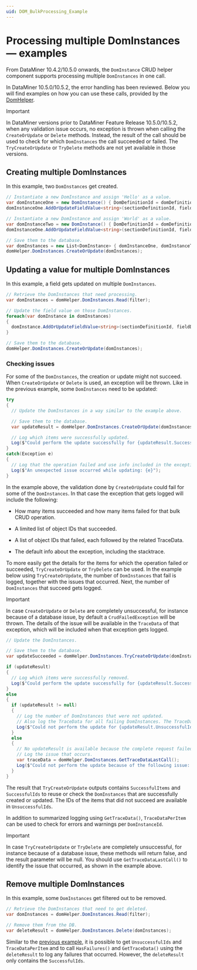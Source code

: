```yaml
---
uid: DOM_BulkProcessing_Example
---
```


# Processing multiple DomInstances — examples

From DataMiner 10.4.2/10.5.0 onwards<!-- RN 37891 -->, the `DomInstance` CRUD helper component supports processing multiple `DomInstances` in one call.

In DataMiner 10.5.0/10.5.2<!-- RN 41546 -->, the error handling has been reviewed. Below you will find examples on how you can use these calls, provided by the [DomHelper](xref:DomHelper_class#multiple-instances).

> [!IMPORTANT]
> In DataMiner versions prior to DataMiner Feature Release 10.5.0/10.5.2<!-- RN 41546 -->, when any validation issue occurs, no exception is thrown when calling the `CreateOrUpdate` or `Delete` methods. Instead, the result of the call should be used to check for which `DomInstances` the call succeeded or failed. The `TryCreateOrUpdate` or `TryDelete` methods are not yet available in those versions.

## Creating multiple DomInstances

In this example, two `DomInstances` get created.

```csharp
// Instantiate a new DomInstance and assign 'Hello' as a value.
var domInstanceOne = new DomInstance() { DomDefinitionId = domDefinitionId };
domInstanceOne.AddOrUpdateFieldValue<string>(sectionDefinitionId, fieldDescriptorId, "Hello");

// Instantiate a new DomInstance and assign 'World' as a value.
var domInstanceTwo = new DomInstance() { DomDefinitionId = domDefinitionId };
domInstanceOne.AddOrUpdateFieldValue<string>(sectionDefinitionId, fieldDescriptorId, "World");

// Save them to the database.
var domInstances = new List<DomInstance> { domInstanceOne, domInstanceTwo };
domHelper.DomInstances.CreateOrUpdate(domInstances);
```

## Updating a value for multiple DomInstances

In this example, a field gets updated on multiple `DomInstances`.

```csharp
// Retrieve the DomInstances that need processing.
var domInstances = domHelper.DomInstances.Read(filter);

// Update the field value on those DomInstances.
foreach(var domInstance in domInstances)
{
  domInstance.AddOrUpdateFieldValue<string>(sectionDefinitionId, fieldDescriptorId, newValue);
}

// Save them to the database.
domHelper.DomInstances.CreateOrUpdate(domInstances);
```

### Checking issues

For some of the `DomInstances`, the creation or update might not succeed. When `CreateOrUpdate` or `Delete` is used, an exception will be thrown. Like in the previous example, some `DomInstances` need to be updated:

```csharp
try
{
  // Update the DomInstances in a way similar to the example above.

  // Save them to the database.
  var updateResult = domHelper.DomInstances.CreateOrUpdate(domInstances);

  // Log which items were successfully updated.
  Log($"Could perform the update successfully for {updateResult.SuccessfulItems.Count} items");
}
catch(Exception e)
{
  // Log that the operation failed and use info included in the exception for a generic message of what failed.
  Log($"An unexpected issue occurred while updating: {e}");
}
```

In the example above, the validation done by `CreateOrUpdate` could fail for some of the `DomInstances`. In that case the exception that gets logged will include the following:

- How many items succeeded and how many items failed for that bulk CRUD operation.

- A limited list of object IDs that succeeded.

- A list of object IDs that failed, each followed by the related TraceData.

- The default info about the exception, including the stacktrace.

To more easily get the details for the items for which the operation failed or succeeded, `TryCreateOrUpdate` or `TryDelete` can be used. In the example below using `TryCreateOrUpdate`, the number of `DomInstances` that fail is logged, together with the issues that occurred. Next, the number of `DomInstances` that succeed gets logged.

> [!IMPORTANT]
> In case `CreateOrUpdate` or `Delete` are completely unsuccessful, for instance because of a database issue, by default a `CrudFailedException` will be thrown. The details of the issue will be available in the `TraceData` of that exception, which will be included when that exception gets logged.

```csharp
// Update the DomInstances.

// Save them to the database.
var updateSucceeded = domHelper.DomInstances.TryCreateOrUpdate(domInstances, out var updateResult);

if (updateResult)
{
  // Log which items were successfully removed.
  Log($"Could perform the update successfully for {updateResult.SuccessfulItems.Count} items");
}
else
{
  if (updateResult != null)
  {
    // Log the number of DomInstances that were not updated.
    // Also log the TraceData for all failing DomInstances. The TraceData contains all errors and warnings.
    Log($"Could not perform the update for {updateResult.UnsuccessfulIds.Count} items: {updateResult.GetTraceData()}");
  }
  else
  {
    // No updateResult is available because the complete request failed.
    // Log the issue that occurs.
    var traceData = domHelper.DomInstances.GetTraceDataLastCall();
    Log($"Could not perform the update because of the following issue: {traceData}");
  }
}
```

The result that `TryCreateOrUpdate` outputs contains `SuccessfulItems` and `SuccessfulIds` to reuse or check the `DomInstances` that are successfully created or updated. The IDs of the items that did not succeed are available in `UnsuccessfulIds`.

In addition to summarized logging using `GetTraceData()`, `TraceDataPerItem` can be used to check for errors and warnings per `DomInstanceId`.

> [!IMPORTANT]
> In case `TryCreateOrUpdate` or `TryDelete` are completely unsuccessful, for instance because of a database issue, these methods will return false, and the result parameter will be null. You should use `GetTraceDataLastCall()` to identify the issue that occurred, as shown in the example above.

## Remove multiple DomInstances

In this example, some `DomInstances` get filtered out to be removed.

```csharp
// Retrieve the DomInstances that need to get deleted.
var domInstances = domHelper.DomInstances.Read(filter);

// Remove them from the DB.
var deleteResult = domHelper.DomInstances.Delete(domInstances);
```

Similar to the [previous example](xref:DOM_BulkProcessing_Example#checking-issues), it is possible to get `UnsuccessfulIds` and `TraceDataPerItem` and to call `HasFailures()` and `GetTraceData()` using the `deleteResult` to log any failures that occurred. However, the `deleteResult` only contains the `SuccessfulIds`.
